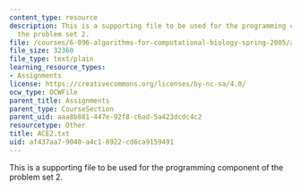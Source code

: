 ```yaml
---
content_type: resource
description: This is a supporting file to be used for the programming component of
  the problem set 2.
file: /courses/6-096-algorithms-for-computational-biology-spring-2005/af437aa79040a4c18922cd6ca9159491_ACE2.txt
file_size: 32360
file_type: text/plain
learning_resource_types:
- Assignments
license: https://creativecommons.org/licenses/by-nc-sa/4.0/
ocw_type: OCWFile
parent_title: Assignments
parent_type: CourseSection
parent_uid: aaa8b881-447e-92f8-c6ad-5a423dcdc4c2
resourcetype: Other
title: ACE2.txt
uid: af437aa7-9040-a4c1-8922-cd6ca9159491
---
```

This is a supporting file to be used for the programming component of the problem set 2.